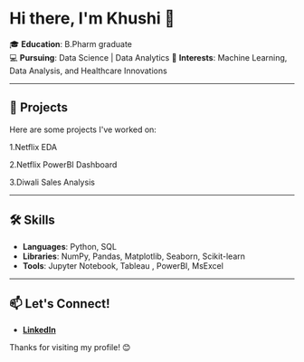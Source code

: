 # Hi there, I'm Khushi 👋

🎓 **Education**: B.Pharm graduate  
💻 **Pursuing**: Data Science | Data Analytics
🔬 **Interests**: Machine Learning, Data Analysis, and Healthcare Innovations  

---

## 🚀 Projects
Here are some projects I've worked on:

1.Netflix EDA

2.Netflix PowerBI Dashboard

3.Diwali Sales Analysis

---

## 🛠️ Skills
- **Languages**: Python, SQL  
- **Libraries**: NumPy, Pandas, Matplotlib, Seaborn, Scikit-learn  
- **Tools**: Jupyter Notebook, Tableau , PowerBI, MsExcel 

---

## 📫 Let's Connect!
- **[LinkedIn](www.linkedin.com/in/khushijhads)**  


Thanks for visiting my profile! 😊
